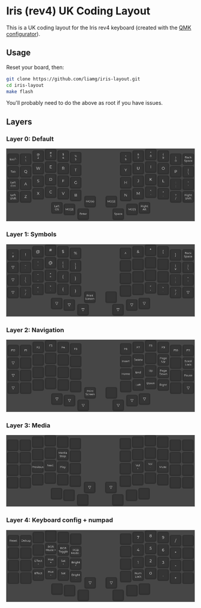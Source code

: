 # Iris (rev4) UK Coding Layout

This is a UK coding layout for the Iris rev4 keyboard (created with the [QMK configurator](https://config.qmk.fm/#/)).

## Usage

Reset your board, then:

```bash
git clone https://github.com/liamg/iris-layout.git
cd iris-layout
make flash
```

You'll probably need to do the above as root if you have issues.

## Layers

### Layer 0: Default

![0](layer0.png)


### Layer 1: Symbols

![1](layer1.png)


### Layer 2: Navigation

![2](layer2.png)


### Layer 3: Media

![3](layer3.png)


### Layer 4: Keyboard config + numpad

![4](layer4.png)


